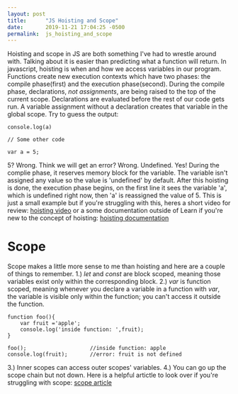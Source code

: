```yaml
---
layout: post
title:      "JS Hoisting and Scope"
date:       2019-11-21 17:04:25 -0500
permalink:  js_hoisting_and_scope
---
```



Hoisting and scope in JS are both something I've had to wrestle around with. Talking about it is easier than predicting what a function will return. 
In javascript, hoisting is when and how we access variables in our program. Functions create new execution contexts which have two phases: the compile phase(first) and the execution phase(second). During the compile phase, declarations, *not assignments*, are being raised to the top of the current scope. Declarations are evaluated before the rest of our code gets run. A variable assignment without a declaration creates that variable in the global scope.
Try to guess the output: 
```
console.log(a)

// Some other code

var a = 5;
```
5? Wrong. Think we will get an error? Wrong. Undefined. Yes! During the complie phase, it reserves memory block for the variable. The variable isn't assigned any value so the value is 'undefined' by default. After this hoisting is done, the execution phase begins, on the first line it sees the variable 'a', which is undefined right now, then 'a' is reassigned the value of 5. This is just a small example but if you're struggling with this, heres a short video for review: [hoisting video](https://www.youtube.com/watch?v=AplVrrwY1TI&t=337s) or a some documentation outside of Learn if you're new to the concept of hoisting: [hoisting documentation](http://www.w3schools.com/js/js_hoisting.asp)

# Scope
Scope makes a little more sense to me than hoisting and here are a couple of things to remember. 
1.) *let* and *const* are block scoped, meaning those variables exist only within the corresponding block.
2.) *var* is function scoped, meaning whenever you declare a variable in a function with *var*, the variable is visible only within the function; you can't access it outside the function.
```
function foo(){
    var fruit ='apple';
    console.log('inside function: ',fruit);
}

foo();                    //inside function: apple
console.log(fruit);       //error: fruit is not defined 
```
3.) Inner scopes can access outer scopes' variables.
4.) You can go up the scope chain but not down.
Here is a helpful artictle to look over if you're struggling with scope: [scope article](https://medium.com/datadriveninvestor/still-confused-in-js-scopes-f7dae62c16ee)

